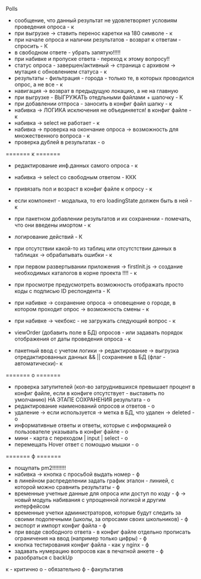 Polls
+ сообщение, что данный результат не удовлетворяет условиям проведения опроса - к
+ при выгрузке -> ставить перенос каретки на 180 символе - к
+ при начале опроса и наличии результатов - возврат к ответам - спросить - К
+ в свободном ответе - убрать запятую!!!!!
+ при набивке и пропуске ответа - переход к этому вопросу!!
+ статус опроса - завершен/активный -> страница с архивом -> мутация с обновлением статуса - к
+ результаты - фильтрация - города - только те, в которых проводился опрос, а не все - к
+ навигация -> возврат в предыдущую локацию, а не на главную
+ при выгрузке - ВЫГРУЖАТЬ отедльными файлами + шапочку - К
+ при добавлении отпроса - заносить в конфиг файл шапку - к
+ набивка -> ЛОГИКА исключения не объединяется! в конфиг файле - к
+ набивка -> select не работает - к
+ набивка -> проверка на окончание опроса -> возможность для множественного вопроса - к
+ проверка дублей в результатах - о

======= к =======
- редактирование инф.данных самого опроса - к
- набивка -> select со свободным ответом - ККК
- привязать пол и возраст в конфиг файле к опросу - к

- если компонент - модалька, то его loadingState должен быть в ней - к
- при пакетном добавлении результатов и их сохранении - помечать, что они введены имортом - к 

- логирование действий - К
- при отсутствии какой-то из таблиц или отсутстствии данных в таблицах -> обрабатывать ошибки - к
- при первом развертывании приложения -> firstInit.js -> создание необходимых каталогов в корне проекта !!!! - к

- при просмотре предусмотреть возможность отображать просто коды с подписью ID респондента - К

- при набивке -> сохранение опроса -> оповещение о городе, в котором проходит опрос -> возможность смены - к 
- при набивке -> чекбокс - не загружать следующий вопрос - к
- viewOrder (добавить поле в БД) опросов - или задавать порядок отображения от даты проведения опроса - к

- пакетный ввод с учетом логики -> редактирование -> выгрузка отредактированных данных && || сохранение в БД (флаг - автоматически)- к

======= о =======
- проверка затупителей (кол-во затруднившихся превышает процент в конфиг файле, если в конфиге отсутствует - выставить по умолчанию) НА ЭТАПЕ СОХРАНЕНИЯ результата - о
- редактирование наименований опросов и ответов - о
- удаление -> если используется -> метка в БД, что удален -> deleted - о
- информативные ответы и ответы, которые с информацией о пользователе указывать в конфиг файле - о
- мини - карта с переходом | input | select - о
- перемещать Hover ответ с помощью мышки - о

======= ф =======
- пощупать pm2!!!!!!!!!
- набивка -> кнопка с просьбой выдать номер - ф
- в линейном распределении задать график эталон - линией, с которой можно сравнить результаты - ф
- временные учетные данные для опроса или доступ по коду - ф -> новый модуль набивания с упрощенной логикой и другим интерфейсом
- временные учетки администраторов, которые будут следить за своими подопечными (школы, за опросами своих школьников) - ф 
- экспорт и импорт конфиг файла - ф
- при вводе свободного ответа - в конфиг файле отдельно прописать ограничения на ввод (например только цифры) - ф
- кнопка тестирования конфиг файла - как у nginx - ф
- задавать нумерацию вопросов как в печатной анкете - ф
- разобраться с backUp






к - критично
о - обязательно
ф - факультатив